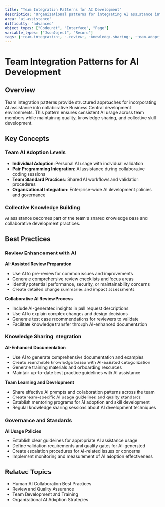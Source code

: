 ```yaml
---
title: "Team Integration Patterns for AI Development"
description: "Organizational patterns for integrating AI assistance into Business Central development teams and workflows"
area: "ai-assistance"
difficulty: "advanced"
object_types: ["Codeunit", "Interface", "Page"]
variable_types: ["JsonObject", "Record"]
tags: ["team-integration", "-review", "knowledge-sharing", "team-adoption", "organizational-patterns"]
---
```


# Team Integration Patterns for AI Development

## Overview

Team integration patterns provide structured approaches for incorporating AI assistance into collaborative Business Central development environments. This pattern ensures consistent AI usage across team members while maintaining  quality, knowledge sharing, and collective skill development.

## Key Concepts

### Team AI Adoption Levels
- **Individual Adoption**: Personal AI usage with individual validation
- **Pair Programming Integration**: AI assistance during collaborative coding sessions
- **Team Standard Practices**: Shared AI workflows and validation procedures
- **Organizational Integration**: Enterprise-wide AI development policies and governance

### Collective Knowledge Building
AI assistance becomes part of the team's shared knowledge base and collaborative development practices.

## Best Practices

###  Review Enhancement with AI

**AI-Assisted Review Preparation**
- Use AI to pre-review  for common issues and improvements
- Generate comprehensive review checklists and focus areas
- Identify potential performance, security, or maintainability concerns
- Create detailed change summaries and impact assessments

**Collaborative AI Review Process**
- Include AI-generated insights in pull request descriptions
- Use AI to explain complex  changes and design decisions
- Generate test case recommendations for reviewers to validate
- Facilitate knowledge transfer through AI-enhanced documentation

### Knowledge Sharing Integration

**AI-Enhanced Documentation**
- Use AI to generate comprehensive  documentation and examples
- Create searchable knowledge bases with AI-assisted categorization
- Generate training materials and onboarding resources
- Maintain up-to-date best practice guidelines with AI assistance

**Team Learning and Development**
- Share effective AI prompts and collaboration patterns across the team
- Create team-specific AI usage guidelines and quality standards
- Establish mentoring programs for AI adoption and skill development
- Regular knowledge sharing sessions about AI development techniques

### Governance and Standards

**AI Usage Policies**
- Establish clear guidelines for appropriate AI assistance usage
- Define validation requirements and quality gates for AI-generated 
- Create escalation procedures for AI-related issues or concerns
- Implement monitoring and measurement of AI adoption effectiveness

## Related Topics

- Human-AI Collaboration Best Practices
-  Review and Quality Assurance
- Team Development and Training
- Organizational AI Adoption Strategies
